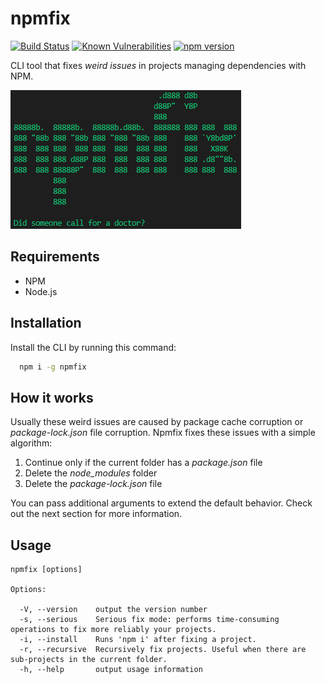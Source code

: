 # npmfix

[![Build Status](https://travis-ci.org/labarilem/npmfix.svg?branch=master)](https://travis-ci.org/labarilem/npmfix)
[![Known Vulnerabilities](https://snyk.io/test/github/labarilem/npmfix/badge.svg?targetFile=package.json)](https://snyk.io/test/github/labarilem/npmfix?targetFile=package.json)
[![npm version](https://badge.fury.io/js/npmfix.svg)](https://badge.fury.io/js/npmfix)

CLI tool that fixes *weird issues* in projects managing dependencies with NPM.

![npmfix image](./docs/images/npmfix.png)

## Requirements

- NPM
- Node.js

## Installation

Install the CLI by running this command:

```bash
  npm i -g npmfix
```

## How it works

Usually these weird issues are caused by package cache corruption or *package-lock.json* file corruption.
Npmfix fixes these issues with a simple algorithm:

1. Continue only if the current folder has a *package.json* file
2. Delete the *node_modules* folder
3. Delete the *package-lock.json* file

You can pass additional arguments to extend the default behavior. Check out the next section for more information.

## Usage

```shell
npmfix [options]

Options:

  -V, --version    output the version number
  -s, --serious    Serious fix mode: performs time-consuming operations to fix more reliably your projects.
  -i, --install    Runs 'npm i' after fixing a project.
  -r, --recursive  Recursively fix projects. Useful when there are sub-projects in the current folder.
  -h, --help       output usage information
```